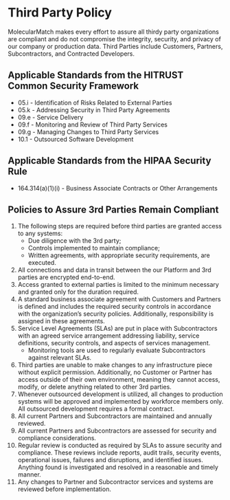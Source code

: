# Third Party Policy

MolecularMatch makes every effort to assure all thirdy party organizations are compliant and do not compromise the integrity, security, and privacy of our company or production data. Third Parties include Customers, Partners, Subcontractors, and Contracted Developers.

## Applicable Standards from the HITRUST Common Security Framework

*  05.i - Identification of Risks Related to External Parties
*  05.k - Addressing Security in Third Party Agreements
*  09.e - Service Delivery
*  09.f - Monitoring and Review of Third Party Services
*  09.g - Managing Changes to Third Party Services
*  10.1 - Outsourced Software Development

## Applicable Standards from the HIPAA Security Rule

* 164.314(a)(1)(i) - Business Associate Contracts or Other Arrangements

## Policies to Assure 3rd Parties Remain Compliant

1. The following steps are required before third parties are granted access to any systems:
	* Due diligence with the 3rd party;
	* Controls implemented to maintain compliance;
	* Written agreements, with appropriate security requirements, are executed.
2. All connections and data in transit between the our Platform and 3rd parties are encrypted end-to-end.
3. Access granted to external parties is limited to the minimum necessary and granted only for the duration required.
4. A standard business associate agreement with Customers and Partners is defined and includes the required security controls in accordance with the organization’s security policies. Additionally, responsibility is assigned in these agreements.
5. Service Level Agreements (SLAs) are put in place with Subcontractors with an agreed service arrangement addressing liability, service definitions, security controls, and aspects of services management.
	* Monitoring tools are used to regularly evaluate Subcontractors against relevant SLAs.
7. Third parties are unable to make changes to any infrastructure piece without explicit permission. Additionally, no Customer or Partner has access outside of their own environment, meaning they cannot access, modify, or delete anything related to other 3rd parties. 
8. Whenever outsourced development is utilized, all changes to production systems will be approved and implemented by workforce members only. All outsourced development requires a formal contract.
9. All current Partners and Subcontractors are maintained and annually reviewed.
10. All current Partners and Subcontractors are assessed for security and compliance considerations.
11. Regular review is conducted as required by SLAs to assure security and compliance. These reviews include reports, audit trails, security events, operational issues, failures and disruptions, and identified issues.  Anything found is investigated and resolved in a reasonable and timely manner.
13. Any changes to Partner and Subcontractor services and systems are reviewed before implementation.

